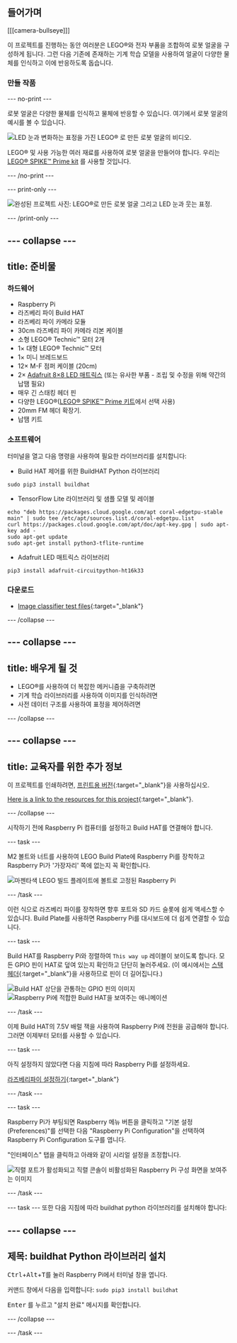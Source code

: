 ## 들어가며

[[[camera-bullseye]]]

이 프로젝트를 진행하는 동안 여러분은 LEGO®와 전자 부품을 조합하여 로봇 얼굴을 구성하게 됩니다. 그런 다음 기존에 존재하는 기계 학습 모델을 사용하여 얼굴이 다양한 물체를 인식하고 이에 반응하도록 돕습니다.

### 만들 작품

--- no-print ---

로봇 얼굴은 다양한 물체를 인식하고 물체에 반응할 수 있습니다. 여기에서 로봇 얼굴의 예시를 볼 수 있습니다.

![LED 눈과 변화하는 표정을 가진 LEGO® 로 만든 로봇 얼굴의 비디오.](images/robot_face.gif)

LEGO® 및 사용 가능한 여러 재료를 사용하여 로봇 얼굴을 만들어야 합니다. 우리는 [LEGO® SPIKE™ Prime kit](https://education.lego.com/en-gb/product/spike-prime) 를 사용할 것입니다.

--- /no-print ---

--- print-only ---

![완성된 프로젝트 사진: LEGO®로 만든 로봇 얼굴 그리고 LED 눈과 웃는 표정.](images/robot_face.jpg)

--- /print-only ---

--- collapse ---
---
title: 준비물
---
### 하드웨어

+ Raspberry Pi
+ 라즈베리 파이 Build HAT
+ 라즈베리 파이 카메라 모듈
+ 30cm 라즈베리 파이 카메라 리본 케이블
+ 소형 LEGO® Technic™ 모터 2개
+ 1× 대형 LEGO® Technic™ 모터
+ 1× 미니 브레드보드
+ 12× M-F 점퍼 케이블 (20cm)
+ 2× [Adafruit 8×8 LED 매트릭스](https://www.adafruit.com/product/1049) (또는 유사한 부품 - 조립 및 수정을 위해 약간의 납땜 필요)
+ 매우 긴 스태킹 헤더 핀
+ 다양한 LEGO®([LEGO® SPIKE™ Prime 키트](https://education.lego.com/en-gb/product/spike-prime)에서 선택 사용)
+ 20mm FM 헤더 확장기.
+ 납땜 키트

### 소프트웨어

터미널을 열고 다음 명령을 사용하여 필요한 라이브러리를 설치합니다:

+ Build HAT 제어를 위한 BuildHAT Python 라이브러리

```
sudo pip3 install buildhat
```

+ TensorFlow Lite 라이브러리 및 샘플 모델 및 레이블

```
echo "deb https://packages.cloud.google.com/apt coral-edgetpu-stable main" | sudo tee /etc/apt/sources.list.d/coral-edgetpu.list
curl https://packages.cloud.google.com/apt/doc/apt-key.gpg | sudo apt-key add -
sudo apt-get update
sudo apt-get install python3-tflite-runtime
```

+ Adafruit LED 매트릭스 라이브러리

```
pip3 install adafruit-circuitpython-ht16k33
```

### 다운로드

+ [Image classifier test files](https://rpf.io/p/en/lego-robot-face-go){:target="_blank"}

--- /collapse ---

--- collapse ---
---
title: 배우게 될 것
---

+ LEGO®를 사용하여 더 복잡한 메커니즘을 구축하려면
+ 기계 학습 라이브러리를 사용하여 이미지를 인식하려면
+ 사전 데이터 구조를 사용하여 표정을 제어하려면

--- /collapse ---

--- collapse ---
---
title: 교육자를 위한 추가 정보
---

이 프로젝트를 인쇄하려면, [프린트용 버전](https://projects.raspberrypi.org/en/projects/robot-face/print){:target="_blank"}을 사용하십시오.

[Here is a link to the resources for this project](https://rpf.io/p/en/lego-robot-face-go){:target="_blank"}.

--- /collapse ---

시작하기 전에 Raspberry Pi 컴퓨터를 설정하고 Build HAT를 연결해야 합니다.

--- task ---

M2 볼트와 너트를 사용하여 LEGO Build Plate에 Raspberry Pi를 장착하고 Raspberry Pi가 '가장자리' 쪽에 없는지 꼭 확인합니다.

 ![마젠타색 LEGO 빌드 플레이트에 볼트로 고정된 Raspberry Pi](images/build_11.jpg)

--- /task ---

이런 식으로 라즈베리 파이를 장착하면 향후 포트와 SD 카드 슬롯에 쉽게 액세스할 수 있습니다. Build Plate를 사용하면 Raspberry Pi를 대시보드에 더 쉽게 연결할 수 있습니다.

--- task ---

Build HAT를 Raspberry Pi와 정렬하여 `This way up` 레이블이 보이도록 합니다. 모든 GPIO 핀이 HAT로 덮여 있는지 확인하고 단단히 눌러주세요. (이 예시에서는 [스택 헤더](https://www.adafruit.com/product/2223){:target="_blank"}을 사용하므로 핀이 더 길어집니다.)

![Build HAT 상단을 관통하는 GPIO 핀의 이미지](images/build_15.jpg) ![Raspberry Pi에 적합한 Build HAT을 보여주는 애니메이션](images/haton.gif)

--- /task ---

이제 Build HAT의 7.5V 배럴 잭을 사용하여 Raspberry Pi에 전원을 공급해야 합니다. 그러면 이제부터 모터를 사용할 수 있습니다.

--- task ---

아직 설정하지 않았다면 다음 지침에 따라 Raspberry Pi를 설정하세요.

[라즈베리파이 설정하기](https://projects.raspberrypi.org/en/projects/raspberry-pi-setting-up){:target="_blank"}

--- /task ---

--- task ---

Raspberry Pi가 부팅되면 Raspberry 메뉴 버튼을 클릭하고 "기본 설정(Preferences)"를 선택한 다음 "Raspberry Pi Configuration"을 선택하여 Raspberry Pi Configuration 도구를 엽니다.

"인터페이스" 탭을 클릭하고 아래와 같이 시리얼 설정을 조정합니다.

![직렬 포트가 활성화되고 직렬 콘솔이 비활성화된 Raspberry Pi 구성 화면을 보여주는 이미지](images/configshot.jpg)

--- /task ---

--- task --- 또한 다음 지침에 따라 buildhat python 라이브러리를 설치해야 합니다:

--- collapse ---
---
제목: buildhat Python 라이브러리 설치
---

<kbd>Ctrl</kbd>+<kbd>Alt</kbd>+<kbd>T</kbd>를 눌러 Raspberry Pi에서 터미널 창을 엽니다.

커맨드 창에서 다음을 입력합니다: `sudo pip3 install buildhat`

<kbd>Enter</kbd> 를 누르고 "설치 완료" 메시지를 확인합니다.

--- /collapse ---

--- /task ---
